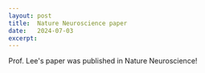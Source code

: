 ```yaml
---
layout: post
title:  Nature Neuroscience paper
date:   2024-07-03
excerpt:
---
```

Prof. Lee's paper was published in Nature Neuroscience!
